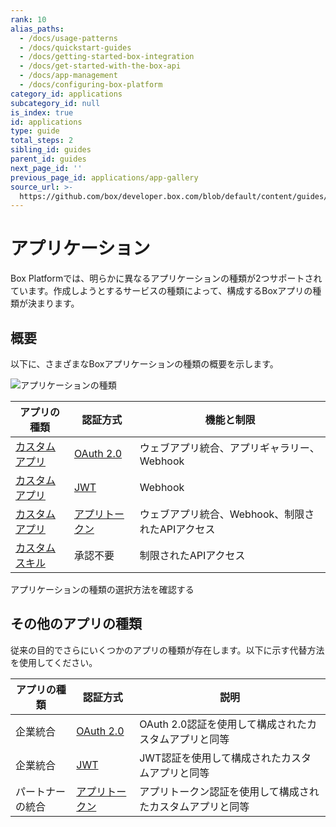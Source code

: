 ```yaml
---
rank: 10
alias_paths:
  - /docs/usage-patterns
  - /docs/quickstart-guides
  - /docs/getting-started-box-integration
  - /docs/get-started-with-the-box-api
  - /docs/app-management
  - /docs/configuring-box-platform
category_id: applications
subcategory_id: null
is_index: true
id: applications
type: guide
total_steps: 2
sibling_id: guides
parent_id: guides
next_page_id: ''
previous_page_id: applications/app-gallery
source_url: >-
  https://github.com/box/developer.box.com/blob/default/content/guides/applications/index.md
---
```

# アプリケーション

Box Platformでは、明らかに異なるアプリケーションの種類が2つサポートされています。作成しようとするサービスの種類によって、構成するBoxアプリの種類が決まります。

## 概要

以下に、さまざまなBoxアプリケーションの種類の概要を示します。

<ImageFrame border center>

![アプリケーションの種類](./images/app-types.png)

</ImageFrame>

<!-- markdownlint-disable line-length -->

| アプリの種類                   | 認証方式                | 機能と制限                         |
| ------------------------ | ------------------- | ----------------------------- |
| [カスタムアプリ][custom-apps]   | [OAuth 2.0][oauth2] | ウェブアプリ統合、アプリギャラリー、Webhook     |
| [カスタムアプリ][custom-apps]   | [JWT][jwt]          | Webhook                       |
| [カスタムアプリ][custom-apps]   | [アプリトークン][apptoken] | ウェブアプリ統合、Webhook、制限されたAPIアクセス |
| [カスタムスキル][custom-skills] | 承認不要                | 制限されたAPIアクセス                  |

<!-- markdownlint-enable line-length -->

<CTA to="guide://applications/select">

アプリケーションの種類の選択方法を確認する

</CTA>

## その他のアプリの種類

従来の目的でさらにいくつかのアプリの種類が存在します。以下に示す代替方法を使用してください。

<!-- markdownlint-disable line-length -->

| アプリの種類   | 認証方式                | 説明                              |
| -------- | ------------------- | ------------------------------- |
| 企業統合     | [OAuth 2.0][oauth2] | OAuth 2.0認証を使用して構成されたカスタムアプリと同等 |
| 企業統合     | [JWT][jwt]          | JWT認証を使用して構成されたカスタムアプリと同等       |
| パートナーの統合 | [アプリトークン][apptoken] | アプリトークン認証を使用して構成されたカスタムアプリと同等   |

<!-- markdownlint-enable line-length -->

[oauth2]: guide://authentication/oauth2

[jwt]: guide://authentication/jwt

[apptoken]: guide://authentication/app-token

[devtoken]: guide://authentication/access-tokens/developer-tokens

[custom-apps]: g://applications/custom-apps

[custom-skills]: g://applications/custom-skills
